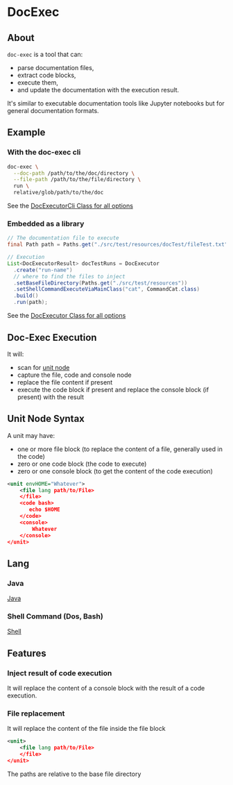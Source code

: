 # DocExec


## About

`doc-exec` is a tool that can:
* parse documentation files, 
* extract code blocks, 
* execute them, 
* and update the documentation with the execution result.

It's similar to executable documentation tools like Jupyter notebooks but for general
documentation formats.

## Example

### With the doc-exec cli

```bash
doc-exec \
  --doc-path /path/to/the/doc/directory \
  --file-path /path/to/the/file/directory \
  run \
  relative/glob/path/to/the/doc
```

See the [DocExecutorCli Class for all options](src/main/java/com/combostrap/docExec/DocExecutorCli.java)

### Embedded as a library

```java
// The documentation file to execute
final Path path = Paths.get("./src/test/resources/docTest/fileTest.txt");

// Execution
List<DocExecutorResult> docTestRuns = DocExecutor
  .create("run-name")
  // where to find the files to inject
  .setBaseFileDirectory(Paths.get("./src/test/resources"))
  .setShellCommandExecuteViaMainClass("cat", CommandCat.class)
  .build()      
  .run(path);
```

See the [DocExecutor Class for all options](src/main/java/com/combostrap/docExec/DocExecutor.java)


## Doc-Exec Execution

It will:
* scan for [unit node](#unit-node-syntax)
* capture the file, code and console node
* replace the file content if present
* execute the code block if present and replace the console block (if present) with the result

## Unit Node Syntax

A unit may have:
* one or more file block (to replace the content of a file, generally used in the code)
* zero or one code block (the code to execute)
* zero or one console block (to get the content of the code execution)

```xml
<unit envHOME="Whatever">
    <file lang path/to/File>
    </file>
    <code bash>
       echo $HOME
    </code>
    <console>
        Whatever
    </console>
</unit>
```

## Lang
### Java

[Java](docs/lang-java.md)

### Shell Command (Dos, Bash)

[Shell](docs/lang-shell.md)

## Features

### Inject result of code execution

It will replace the content of a console block with the result of a code execution.

### File replacement

It will replace the content of the file inside the file block
```xml
<unit>
    <file lang path/to/File>
    </file>
</unit>
```

The paths are relative to the base file directory

